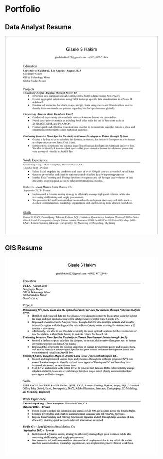 # Portfolio

## Data Analyst Resume
![image](https://github.com/GiseleHakim/Portfolio/blob/main/Data%20Analyst%20Resume.png)
## GIS Resume
![image](https://github.com/GiseleHakim/Portfolio/blob/main/GIS%20Resume.png)
